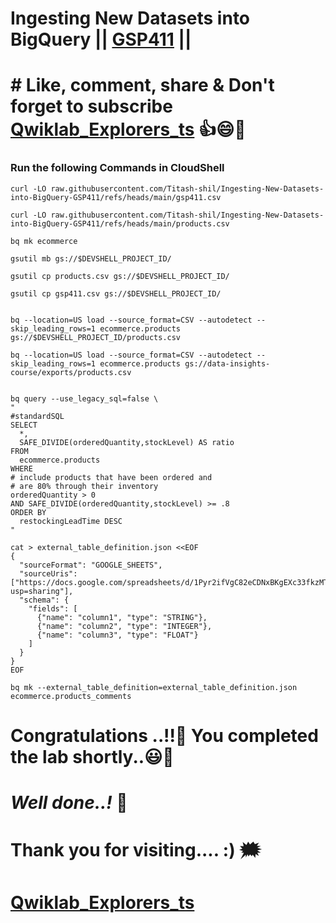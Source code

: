 # Ingesting New Datasets into BigQuery || [GSP411](https://www.cloudskillsboost.google/focuses/3692?parent=catalog) ||

# # Like, comment, share & Don't forget to subscribe [Qwiklab_Explorers_ts](https://youtube.com/@titashshil?si=RgamNu1dc9jVIbJN) 👍😄🤝

### Run the following Commands in CloudShell

```
curl -LO raw.githubusercontent.com/Titash-shil/Ingesting-New-Datasets-into-BigQuery-GSP411/refs/heads/main/gsp411.csv

curl -LO raw.githubusercontent.com/Titash-shil/Ingesting-New-Datasets-into-BigQuery-GSP411/refs/heads/main/products.csv

bq mk ecommerce

gsutil mb gs://$DEVSHELL_PROJECT_ID/

gsutil cp products.csv gs://$DEVSHELL_PROJECT_ID/

gsutil cp gsp411.csv gs://$DEVSHELL_PROJECT_ID/


bq --location=US load --source_format=CSV --autodetect --skip_leading_rows=1 ecommerce.products gs://$DEVSHELL_PROJECT_ID/products.csv

bq --location=US load --source_format=CSV --autodetect --skip_leading_rows=1 ecommerce.products gs://data-insights-course/exports/products.csv


bq query --use_legacy_sql=false \
"
#standardSQL
SELECT
  *,
  SAFE_DIVIDE(orderedQuantity,stockLevel) AS ratio
FROM
  ecommerce.products
WHERE
# include products that have been ordered and
# are 80% through their inventory
orderedQuantity > 0
AND SAFE_DIVIDE(orderedQuantity,stockLevel) >= .8
ORDER BY
  restockingLeadTime DESC
"

cat > external_table_definition.json <<EOF
{
  "sourceFormat": "GOOGLE_SHEETS",
  "sourceUris": ["https://docs.google.com/spreadsheets/d/1Pyr2ifVgC82eCDNxBKgEXc33fkzMTPa2/edit?usp=sharing"],
  "schema": {
    "fields": [
      {"name": "column1", "type": "STRING"},
      {"name": "column2", "type": "INTEGER"},
      {"name": "column3", "type": "FLOAT"}
    ]
  }
}
EOF

bq mk --external_table_definition=external_table_definition.json ecommerce.products_comments
```

# Congratulations ..!!🎉  You completed the lab shortly..😃💯

# *Well done..!* 👏

# Thank you for visiting.... :) 🗯️

# [Qwiklab_Explorers_ts](https://youtube.com/@titashshil?si=RgamNu1dc9jVIbJN)

